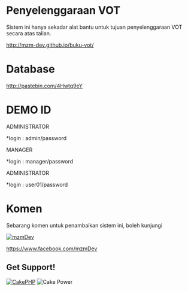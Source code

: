 Penyelenggaraan VOT
=======

Sistem ini hanya sekadar alat bantu untuk tujuan penyelenggaraan VOT secara atas talian.

http://mzm-dev.github.io/buku-vot/

Database
=======

http://pastebin.com/4Hwtq9eY


DEMO ID
====

ADMINISTRATOR

*login : admin/password

MANAGER

*login : manager/password

ADMINISTRATOR

*login : user01/password

Komen
=======
Sebarang komen untuk penambaikan sistem ini, boleh kunjungi

[![mzmDev](https://fbcdn-sphotos-c-a.akamaihd.net/hphotos-ak-prn2/1510379_258048164363272_1996045806_n.png)](https://www.facebook.com/mzmDev)

https://www.facebook.com/mzmDev


Get Support!
------------

[![CakePHP](http://cakephp.org/img/logo/powered_by_cake_logo_25.png)](http://www.cakephp.org)
![Cake Power](https://raw.github.com/cakephp/cakephp/master/lib/Cake/Console/Templates/skel/webroot/img/cake.power.gif)

